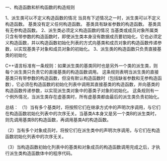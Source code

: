 一、构造函数和析构函数的构造规则

1、派生类可以不定义构造函数的情况 
当具有下述情况之一时，派生类可以不定义构造函数。
基类没有定义任何构造函数。
基类具有缺省参数的构造函数。
基类具有无参构造函数。
2、派生类必须定义构造函数的情况 
当基类或成员对象所属类只含有带参数的构造函数时，即使派生类本身没有数据成员要初始化，它也必须定义构造函数，并以构造函数初始化列表的方式向基类和成员对象的构造函数传递参数，以实现基类子对象和成员对象的初始化。 
3、派生类的构造函数只负责直接基类的初始化 

C++语言标准有一条规则：如果派生类的基类同时也是另外一个类的派生类，则每个派生类只负责它的直接基类的构造函数调用。
这条规则表明当派生类的直接基类只有带参数的构造函数，但没有默认构造函数时（包括缺省参数和无参构造函数），它必须在构造函数的初始化列表中调用其直接基类的构造函数，并向基类的构造函数传递参数，以实现派生类对象中的基类子对象的初始化。
这条规则有一个例外情况，当派生类存在虚基类时，所有虚基类都由最后的派生类负责初始化。

总结：
（1）当有多个基类时，将按照它们在继承方式中的声明次序调用，与它们在构造函数初始化列表中的次序无关。当基类A本身又是另一个类B的派生类时，则先调用基类B的构造函数，再调用基类A的构造函数。

（2）当有多个对象成员时，将按它们在派生类中的声明次序调用，与它们在构造函数初始化列表中的次序无关。

（3）当构造函数初始化列表中的基类和对象成员的构造函数调用完成之后，才执行派生类构造函数体中的程序代码。
